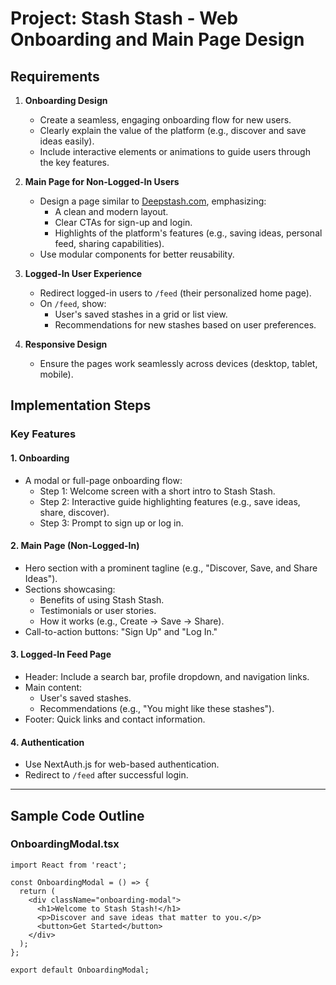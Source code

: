 # Project: Stash Stash - Web Onboarding and Main Page Design

## Requirements
1. **Onboarding Design**
   - Create a seamless, engaging onboarding flow for new users.
   - Clearly explain the value of the platform (e.g., discover and save ideas easily).
   - Include interactive elements or animations to guide users through the key features.

2. **Main Page for Non-Logged-In Users**
   - Design a page similar to [Deepstash.com](https://deepstash.com), emphasizing:
     - A clean and modern layout.
     - Clear CTAs for sign-up and login.
     - Highlights of the platform's features (e.g., saving ideas, personal feed, sharing capabilities).
   - Use modular components for better reusability.

3. **Logged-In User Experience**
   - Redirect logged-in users to `/feed` (their personalized home page).
   - On `/feed`, show:
     - User's saved stashes in a grid or list view.
     - Recommendations for new stashes based on user preferences.

4. **Responsive Design**
   - Ensure the pages work seamlessly across devices (desktop, tablet, mobile).

## Implementation Steps


### Key Features
#### 1. Onboarding
- A modal or full-page onboarding flow:
  - Step 1: Welcome screen with a short intro to Stash Stash.
  - Step 2: Interactive guide highlighting features (e.g., save ideas, share, discover).
  - Step 3: Prompt to sign up or log in.

#### 2. Main Page (Non-Logged-In)
- Hero section with a prominent tagline (e.g., "Discover, Save, and Share Ideas").
- Sections showcasing:
  - Benefits of using Stash Stash.
  - Testimonials or user stories.
  - How it works (e.g., Create → Save → Share).
- Call-to-action buttons: "Sign Up" and "Log In."

#### 3. Logged-In Feed Page
- Header: Include a search bar, profile dropdown, and navigation links.
- Main content:
  - User's saved stashes.
  - Recommendations (e.g., "You might like these stashes").
- Footer: Quick links and contact information.

#### 4. Authentication
- Use NextAuth.js for web-based authentication.
- Redirect to `/feed` after successful login.

---

## Sample Code Outline
### OnboardingModal.tsx
```tsx
import React from 'react';

const OnboardingModal = () => {
  return (
    <div className="onboarding-modal">
      <h1>Welcome to Stash Stash!</h1>
      <p>Discover and save ideas that matter to you.</p>
      <button>Get Started</button>
    </div>
  );
};

export default OnboardingModal;
